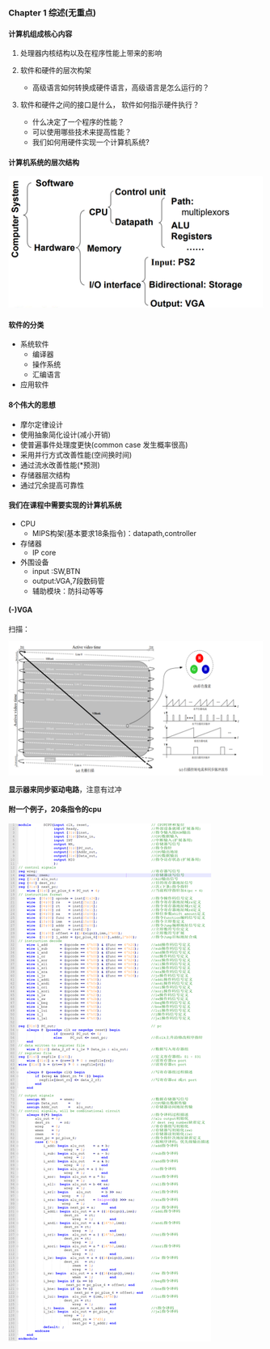 ### Chapter 1 综述(无重点)

#### 计算机组成核心内容

1. 处理器内核结构以及在程序性能上带来的影响

2. 软件和硬件的层次构架
   - 高级语言如何转换成硬件语言，高级语言是怎么运行的？
2. 软件和硬件之间的接口是什么， 软件如何指示硬件执行？
   - 什么决定了一个程序的性能？
   - 可以使用哪些技术来提高性能？
   - 我们如何用硬件实现一个计算机系统?

#### 计算机系统的层次结构

![ComputerSystem](./ComputerSystem.png)

#### 软件的分类

- 系统软件
  - 编译器
  - 操作系统
  - 汇编语言
- 应用软件

#### 8个伟大的思想

- 摩尔定律设计
- 使用抽象简化设计(减小开销)
- 使普遍事件处理度更快(common case 发生概率很高)
- 采用并行方式改善性能(空间换时间)
- 通过流水改善性能(*预测)
- 存储器层次结构
- 通过冗余提高可靠性

#### 我们在课程中需要实现的计算机系统

- CPU
  - MIPS构架(基本要求18条指令)：datapath,controller
- 存储器
  - IP core
- 外围设备
  - input :SW,BTN
  - output:VGA,7段数码管
  - 辅助模块：防抖动等等

#### (-)VGA

扫描：

![vga_scanner](./vga_scanner.png)

**显示器来同步驱动电路**，注意有过冲


#### 附一个例子，20条指令的cpu

![](./SCPU-LYM.png)
